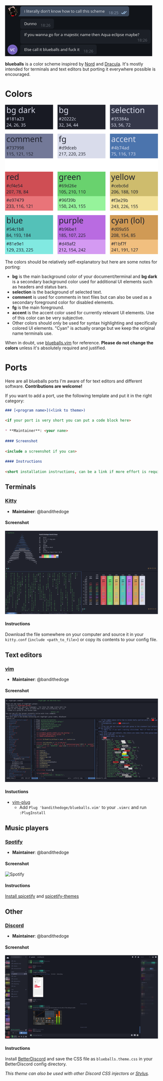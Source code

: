 ![blueballs](blueballs.png)

**blueballs** is a color scheme inspired by [Nord](https://www.nordtheme.com/) and [Dracula](https://www.nordtheme.com/). It's mostly intended for terminals and text editors but porting it everywhere possible is encouraged.

# Colors

![colors](colors.png)

The colors should be relatively self-explanatory but here are some notes for porting:

* **bg** is the main background color of your document/terminal and **bg dark** is a secondary background color used for additional UI elements such as headers and status bars.
* **selection** is the background of selected text.
* **comment** is used for comments in text files but can also be used as a secondary foreground color for disabled elements.
* **fg** is the main foreground.
* **accent** is the accent color used for currently relevant UI elements. Use of this color can be very subjective.
* Other colors should only be used for syntax highlighting and specifically colored UI elements. "Cyan" is actually orange but we keep the original name terminals use.

When in doubt, use [blueballs.vim](https://github.com/bandithedoge/blueballs.vim) for reference. **Please do not change the colors** unless it's absolutely required and justified.

# Ports

Here are all blueballs ports I'm aware of for text editors and different software. **Contributions are welcome!**

If you want to add a port, use the following template and put it in the right category:

``` markdown
### [<program name>](<link to theme>)

<if your port is very short you can put a code block here>

* **Maintainer**: <your name>

#### Screenshot

<include a screenshot if you can>

#### Instructions

<short installation instructions, can be a link if more effort is required>
```

## Terminals

### [Kitty](terminals/kitty/kitty-blueballs.conf)

* **Maintainer**: @bandithedoge

#### Screenshot

![Kitty](terminals/kitty/screenshot.png)

#### Instructions

Download the file somewhere on your computer and source it in your `kitty.conf` (`include <path_to_file>`) or copy its contents to your config file.

## Text editors

### [vim](https://github.com/bandithedoge/blueballs.vim)

* **Maintainer**: @bandithedoge

#### Screenshot

![vim](https://raw.githubusercontent.com/bandithedoge/blueballs.vim/main/screenshot.png)

#### Instuctions

* [vim-plug](https://github.com/junegunn/vim-plug)
  * Add `Plug 'bandithedoge/blueballs.vim'` to your `.vimrc` and run `:PlugInstall`
  
## Music players

### [Spotify](https://github.com/morpheusthewhite/spicetify-themes/tree/master/Blueballs)

* **Maintainer**: @bandithedoge

#### Screenshot

![Spotify](https://raw.githubusercontent.com/morpheusthewhite/spicetify-themes/master/Blueballs/screenshot.png)

#### Instructions

[Install spicetify](https://github.com/khanhas/spicetify-cli/wiki/Installation) and [spicetify-themes](https://github.com/khanhas/spicetify-cli/wiki/Installation)

## Other

### [Discord](discord/out/discord.css)

* **Maintainer**: @bandithedoge

#### Screenshot

![Discord](discord/screenshot.png)

#### Instructions

Install [BetterDiscord](https://github.com/rauenzi/BetterDiscordApp) and save the CSS file as `blueballs.theme.css` in your BetterDiscord config directory.

*This theme can also be used with other Discord CSS injectors or [Stylus](https://github.com/openstyles/stylus).*
